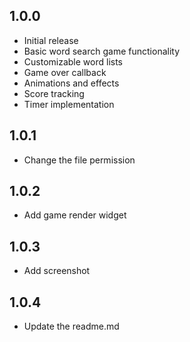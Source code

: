 ## 1.0.0

* Initial release
* Basic word search game functionality
* Customizable word lists
* Game over callback
* Animations and effects
* Score tracking
* Timer implementation

## 1.0.1

* Change the file permission

## 1.0.2

* Add game render widget

## 1.0.3

* Add screenshot

## 1.0.4

* Update the readme.md
